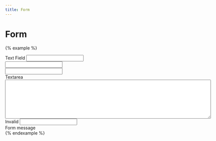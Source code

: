 ```yaml
---
title: Form
---
```


# Form

{% example %}
<div class="form">
  <div class="form__field">
    <label>Text Field</label>
    <input type="text" name="" value="">
  </div>
  <div class="form__row">
    <div class="form__field">
      <input type="text" name="" value="">
    </div>
    <div class="form__field">
      <input type="text" name="" value="">
    </div>
  </div>
  <div class="form__field">
    <label>Textarea</label>
    <textarea name="" rows="8" cols="80"></textarea>
  </div>
  <div class="form__field form__field--invalid">
    <label>Invalid</label>
    <input type="text" name="" value="">
    <div class="form__message">
      Form message
    </div>
  </div>
</div>
{% endexample %}
